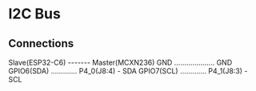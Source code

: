 # I2C Bus

## Connections

Slave(ESP32-C6) ------- Master(MCXN236)
GND .................... GND
GPIO6(SDA) ............. P4_0(J8:4) - SDA
GPIO7(SCL) ............. P4_1(J8:3) - SCL
